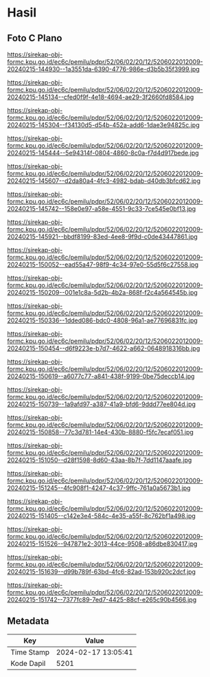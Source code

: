 # Hasil

## Foto C Plano

https://sirekap-obj-formc.kpu.go.id/ec6c/pemilu/pdpr/52/06/02/20/12/5206022012009-20240215-144930--1a3551da-6390-4776-986e-d3b5b35f3999.jpg

https://sirekap-obj-formc.kpu.go.id/ec6c/pemilu/pdpr/52/06/02/20/12/5206022012009-20240215-145134--cfed0f9f-4e18-4694-ae29-3f2660fd8584.jpg

https://sirekap-obj-formc.kpu.go.id/ec6c/pemilu/pdpr/52/06/02/20/12/5206022012009-20240215-145304--f34130d5-d54b-452a-add6-1dae3e94825c.jpg

https://sirekap-obj-formc.kpu.go.id/ec6c/pemilu/pdpr/52/06/02/20/12/5206022012009-20240215-145444--5e94314f-0804-4860-8c0a-f7d4d917bede.jpg

https://sirekap-obj-formc.kpu.go.id/ec6c/pemilu/pdpr/52/06/02/20/12/5206022012009-20240215-145607--d2da80a4-4fc3-4982-bdab-d40db3bfcd62.jpg

https://sirekap-obj-formc.kpu.go.id/ec6c/pemilu/pdpr/52/06/02/20/12/5206022012009-20240215-145742--158e0e97-a58e-4551-9c33-7ce545e0bf13.jpg

https://sirekap-obj-formc.kpu.go.id/ec6c/pemilu/pdpr/52/06/02/20/12/5206022012009-20240215-145921--bbdf8199-83ed-4ee8-9f9d-c0de43447861.jpg

https://sirekap-obj-formc.kpu.go.id/ec6c/pemilu/pdpr/52/06/02/20/12/5206022012009-20240215-150052--ead55a47-98f9-4c34-97e0-55d5f6c27558.jpg

https://sirekap-obj-formc.kpu.go.id/ec6c/pemilu/pdpr/52/06/02/20/12/5206022012009-20240215-150209--001e1c8a-5d2b-4b2a-868f-f2c4a564545b.jpg

https://sirekap-obj-formc.kpu.go.id/ec6c/pemilu/pdpr/52/06/02/20/12/5206022012009-20240215-150336--1dded086-bdc0-4808-96a1-ae77696831fc.jpg

https://sirekap-obj-formc.kpu.go.id/ec6c/pemilu/pdpr/52/06/02/20/12/5206022012009-20240215-150454--d6f9223e-b7d7-4622-a662-0648918316bb.jpg

https://sirekap-obj-formc.kpu.go.id/ec6c/pemilu/pdpr/52/06/02/20/12/5206022012009-20240215-150619--a6077c77-a841-438f-9199-0be75deccb14.jpg

https://sirekap-obj-formc.kpu.go.id/ec6c/pemilu/pdpr/52/06/02/20/12/5206022012009-20240215-150739--1a9afd97-a387-41a9-bfd6-9ddd77ee804d.jpg

https://sirekap-obj-formc.kpu.go.id/ec6c/pemilu/pdpr/52/06/02/20/12/5206022012009-20240215-150858--77c3d781-14e4-430b-8880-f5fc7ecaf051.jpg

https://sirekap-obj-formc.kpu.go.id/ec6c/pemilu/pdpr/52/06/02/20/12/5206022012009-20240215-151050--d28f1598-8d60-43aa-8b7f-7dd1147aaafe.jpg

https://sirekap-obj-formc.kpu.go.id/ec6c/pemilu/pdpr/52/06/02/20/12/5206022012009-20240215-151245--4fc908f1-4247-4c37-9ffc-761a0a5673b1.jpg

https://sirekap-obj-formc.kpu.go.id/ec6c/pemilu/pdpr/52/06/02/20/12/5206022012009-20240215-151405--c142e3e4-584c-4e35-a55f-8c762bf1a498.jpg

https://sirekap-obj-formc.kpu.go.id/ec6c/pemilu/pdpr/52/06/02/20/12/5206022012009-20240215-151526--947871e2-3013-44ce-9508-a86dbe830417.jpg

https://sirekap-obj-formc.kpu.go.id/ec6c/pemilu/pdpr/52/06/02/20/12/5206022012009-20240215-151639--d99b789f-63bd-4fc6-82ad-153b920c2dcf.jpg

https://sirekap-obj-formc.kpu.go.id/ec6c/pemilu/pdpr/52/06/02/20/12/5206022012009-20240215-151742--7377fc89-7ed7-4425-88cf-e265c90b4566.jpg


## Metadata

| Key        | Value               |
| ---------- | ------------------- |
| Time Stamp | 2024-02-17 13:05:41 |
| Kode Dapil | 5201                |



